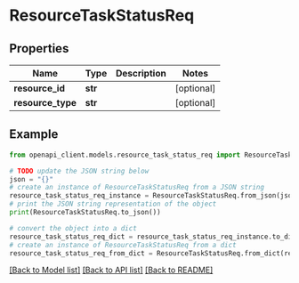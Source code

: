 # ResourceTaskStatusReq


## Properties

Name | Type | Description | Notes
------------ | ------------- | ------------- | -------------
**resource_id** | **str** |  | [optional] 
**resource_type** | **str** |  | [optional] 

## Example

```python
from openapi_client.models.resource_task_status_req import ResourceTaskStatusReq

# TODO update the JSON string below
json = "{}"
# create an instance of ResourceTaskStatusReq from a JSON string
resource_task_status_req_instance = ResourceTaskStatusReq.from_json(json)
# print the JSON string representation of the object
print(ResourceTaskStatusReq.to_json())

# convert the object into a dict
resource_task_status_req_dict = resource_task_status_req_instance.to_dict()
# create an instance of ResourceTaskStatusReq from a dict
resource_task_status_req_from_dict = ResourceTaskStatusReq.from_dict(resource_task_status_req_dict)
```
[[Back to Model list]](../README.md#documentation-for-models) [[Back to API list]](../README.md#documentation-for-api-endpoints) [[Back to README]](../README.md)


